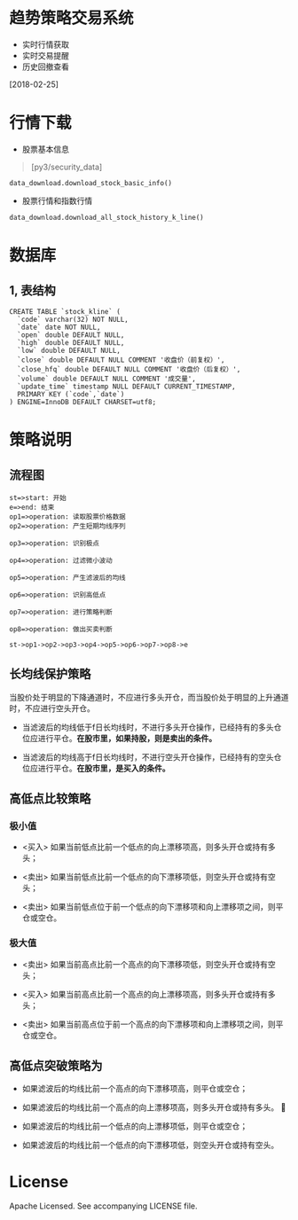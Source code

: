 

# 趋势策略交易系统

- 实时行情获取
- 实时交易提醒
- 历史回撤查看

[2018-02-25]
# 行情下载
- 股票基本信息

> [py3/security_data]

```
data_download.download_stock_basic_info()
```

- 股票行情和指数行情
```
data_download.download_all_stock_history_k_line()
```

# 数据库
## 1, 表结构
```
CREATE TABLE `stock_kline` (
  `code` varchar(32) NOT NULL,
  `date` date NOT NULL,
  `open` double DEFAULT NULL,
  `high` double DEFAULT NULL,
  `low` double DEFAULT NULL,
  `close` double DEFAULT NULL COMMENT '收盘价（前复权）',
  `close_hfq` double DEFAULT NULL COMMENT '收盘价（后复权）',
  `volume` double DEFAULT NULL COMMENT '成交量',
  `update_time` timestamp NULL DEFAULT CURRENT_TIMESTAMP,
  PRIMARY KEY (`code`,`date`)
) ENGINE=InnoDB DEFAULT CHARSET=utf8;
```

# 策略说明
## 流程图

```flow
st=>start: 开始
e=>end: 结束
op1=>operation: 读取股票价格数据
op2=>operation: 产生短期均线序列

op3=>operation: 识别极点

op4=>operation: 过滤微小波动

op5=>operation: 产生滤波后的均线

op6=>operation: 识别高低点

op7=>operation: 进行策略判断

op8=>operation: 做出买卖判断

st->op1->op2->op3->op4->op5->op6->op7->op8->e

```

## 长均线保护策略

当股价处于明显的下降通道时，不应进行多头开仓，而当股价处于明显的上升通道时，不应进行空头开仓。

* 当滤波后的均线低于f日长均线时，不进行多头开仓操作，已经持有的多头仓位应进行平仓。**在股市里，如果持股，则是卖出的条件。**

* 当滤波后的均线高于f日长均线时，不进行空头开仓操作，已经持有的空头仓位应进行平仓。**在股市里，是买入的条件。**



## 高低点比较策略

### 极小值

* <买入> 如果当前低点比前一个低点的向上漂移项高，则多头开仓或持有多头；

* <卖出> 如果当前低点比前一个低点的向下漂移项低，则空头开仓或持有空头；

* <卖出> 如果当前低点位于前一个低点的向下漂移项和向上漂移项之间，则平仓或空仓。

### 极大值

* <卖出> 如果当前高点比前一个高点的向下漂移项低，则空头开仓或持有空头；

* <买入> 如果当前高点比前一个高点的向上漂移项高，则多头开仓或持有多头；

* <卖出> 如果当前高点位于前一个高点的向下漂移项和向上漂移项之间，则平仓或空仓。



## 高低点突破策略为

+ 如果滤波后的均线比前一个高点的向下漂移项高，则平仓或空仓；

+ 如果滤波后的均线比前一个高点的向上漂移项高，则多头开仓或持有多头。 

+ 如果滤波后的均线比前一个低点的向上漂移项低，则平仓或空仓；

+ 如果滤波后的均线比前一个低点的向下漂移项低，则空头开仓或持有空头。

# License
Apache Licensed. See accompanying LICENSE file.





